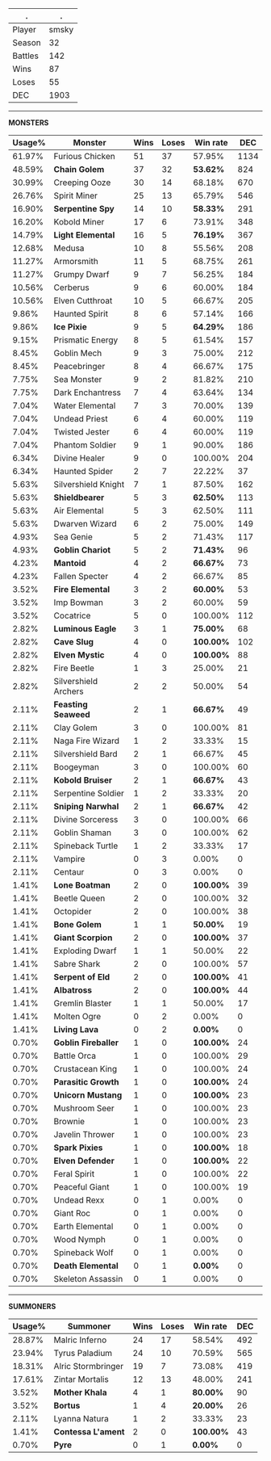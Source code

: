 .|.
|-|-
Player|smsky
Season|32
Battles|142
Wins|87
Loses|55
DEC|1903

---
**MONSTERS**

Usage%|Monster|Wins|Loses|Win rate|DEC|
-|-|-|-|-|-|
61.97%|Furious Chicken|51|37|57.95%|1134|
48.59%|**Chain Golem**|37|32|**53.62%**|824|
30.99%|Creeping Ooze|30|14|68.18%|670|
26.76%|Spirit Miner|25|13|65.79%|546|
16.90%|**Serpentine Spy**|14|10|**58.33%**|291|
16.20%|Kobold Miner|17|6|73.91%|348|
14.79%|**Light Elemental**|16|5|**76.19%**|367|
12.68%|Medusa|10|8|55.56%|208|
11.27%|Armorsmith|11|5|68.75%|261|
11.27%|Grumpy Dwarf|9|7|56.25%|184|
10.56%|Cerberus|9|6|60.00%|184|
10.56%|Elven Cutthroat|10|5|66.67%|205|
9.86%|Haunted Spirit|8|6|57.14%|166|
9.86%|**Ice Pixie**|9|5|**64.29%**|186|
9.15%|Prismatic Energy|8|5|61.54%|157|
8.45%|Goblin Mech|9|3|75.00%|212|
8.45%|Peacebringer|8|4|66.67%|175|
7.75%|Sea Monster|9|2|81.82%|210|
7.75%|Dark Enchantress|7|4|63.64%|134|
7.04%|Water Elemental|7|3|70.00%|139|
7.04%|Undead Priest|6|4|60.00%|119|
7.04%|Twisted Jester|6|4|60.00%|119|
7.04%|Phantom Soldier|9|1|90.00%|186|
6.34%|Divine Healer|9|0|100.00%|204|
6.34%|Haunted Spider|2|7|22.22%|37|
5.63%|Silvershield Knight|7|1|87.50%|162|
5.63%|**Shieldbearer**|5|3|**62.50%**|113|
5.63%|Air Elemental|5|3|62.50%|111|
5.63%|Dwarven Wizard|6|2|75.00%|149|
4.93%|Sea Genie|5|2|71.43%|117|
4.93%|**Goblin Chariot**|5|2|**71.43%**|96|
4.23%|**Mantoid**|4|2|**66.67%**|73|
4.23%|Fallen Specter|4|2|66.67%|85|
3.52%|**Fire Elemental**|3|2|**60.00%**|53|
3.52%|Imp Bowman|3|2|60.00%|59|
3.52%|Cocatrice|5|0|100.00%|112|
2.82%|**Luminous Eagle**|3|1|**75.00%**|68|
2.82%|**Cave Slug**|4|0|**100.00%**|102|
2.82%|**Elven Mystic**|4|0|**100.00%**|88|
2.82%|Fire Beetle|1|3|25.00%|21|
2.82%|Silvershield Archers|2|2|50.00%|54|
2.11%|**Feasting Seaweed**|2|1|**66.67%**|49|
2.11%|Clay Golem|3|0|100.00%|81|
2.11%|Naga Fire Wizard|1|2|33.33%|15|
2.11%|Silvershield Bard|2|1|66.67%|45|
2.11%|Boogeyman|3|0|100.00%|60|
2.11%|**Kobold Bruiser**|2|1|**66.67%**|43|
2.11%|Serpentine Soldier|1|2|33.33%|20|
2.11%|**Sniping Narwhal**|2|1|**66.67%**|42|
2.11%|Divine Sorceress|3|0|100.00%|66|
2.11%|Goblin Shaman|3|0|100.00%|62|
2.11%|Spineback Turtle|1|2|33.33%|17|
2.11%|Vampire|0|3|0.00%|0|
2.11%|Centaur|0|3|0.00%|0|
1.41%|**Lone Boatman**|2|0|**100.00%**|39|
1.41%|Beetle Queen|2|0|100.00%|32|
1.41%|Octopider|2|0|100.00%|38|
1.41%|**Bone Golem**|1|1|**50.00%**|19|
1.41%|**Giant Scorpion**|2|0|**100.00%**|37|
1.41%|Exploding Dwarf|1|1|50.00%|22|
1.41%|Sabre Shark|2|0|100.00%|57|
1.41%|**Serpent of Eld**|2|0|**100.00%**|41|
1.41%|**Albatross**|2|0|**100.00%**|44|
1.41%|Gremlin Blaster|1|1|50.00%|17|
1.41%|Molten Ogre|0|2|0.00%|0|
1.41%|**Living Lava**|0|2|**0.00%**|0|
0.70%|**Goblin Fireballer**|1|0|**100.00%**|24|
0.70%|Battle Orca|1|0|100.00%|29|
0.70%|Crustacean King|1|0|100.00%|24|
0.70%|**Parasitic Growth**|1|0|**100.00%**|24|
0.70%|**Unicorn Mustang**|1|0|**100.00%**|23|
0.70%|Mushroom Seer|1|0|100.00%|23|
0.70%|Brownie|1|0|100.00%|23|
0.70%|Javelin Thrower|1|0|100.00%|23|
0.70%|**Spark Pixies**|1|0|**100.00%**|18|
0.70%|**Elven Defender**|1|0|**100.00%**|22|
0.70%|Feral Spirit|1|0|100.00%|22|
0.70%|Peaceful Giant|1|0|100.00%|19|
0.70%|Undead Rexx|0|1|0.00%|0|
0.70%|Giant Roc|0|1|0.00%|0|
0.70%|Earth Elemental|0|1|0.00%|0|
0.70%|Wood Nymph|0|1|0.00%|0|
0.70%|Spineback Wolf|0|1|0.00%|0|
0.70%|**Death Elemental**|0|1|**0.00%**|0|
0.70%|Skeleton Assassin|0|1|0.00%|0|

---
**SUMMONERS**

Usage%|Summoner|Wins|Loses|Win rate|DEC|
-|-|-|-|-|-|
28.87%|Malric Inferno|24|17|58.54%|492|
23.94%|Tyrus Paladium|24|10|70.59%|565|
18.31%|Alric Stormbringer|19|7|73.08%|419|
17.61%|Zintar Mortalis|12|13|48.00%|241|
3.52%|**Mother Khala**|4|1|**80.00%**|90|
3.52%|**Bortus**|1|4|**20.00%**|26|
2.11%|Lyanna Natura|1|2|33.33%|23|
1.41%|**Contessa L'ament**|2|0|**100.00%**|43|
0.70%|**Pyre**|0|1|**0.00%**|0|

